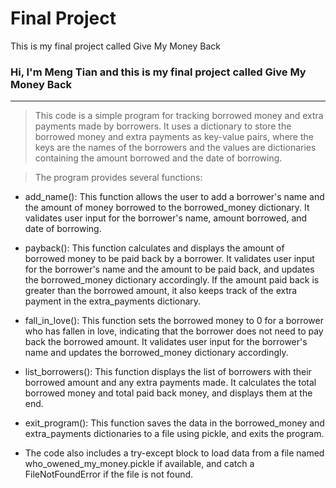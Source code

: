 # Final Project
 This is my final project called Give My Money Back
### Hi, I'm Meng Tian and this is my final project called Give My Money Back
---
> This code is a simple program for tracking borrowed money and extra payments made by borrowers. It uses a dictionary to store the borrowed money and extra payments as key-value pairs, where the keys are the names of the borrowers and the values are dictionaries containing the amount borrowed and the date of borrowing.

> The program provides several functions:

- add_name(): This function allows the user to add a borrower's name and the amount of money borrowed to the borrowed_money dictionary. It validates user input for the borrower's name, amount borrowed, and date of borrowing.

- payback(): This function calculates and displays the amount of borrowed money to be paid back by a borrower. It validates user input for the borrower's name and the amount to be paid back, and updates the borrowed_money dictionary accordingly. If the amount paid back is greater than the borrowed amount, it also keeps track of the extra payment in the extra_payments dictionary.

- fall_in_love(): This function sets the borrowed money to 0 for a borrower who has fallen in love, indicating that the borrower does not need to pay back the borrowed amount. It validates user input for the borrower's name and updates the borrowed_money dictionary accordingly.

- list_borrowers(): This function displays the list of borrowers with their borrowed amount and any extra payments made. It calculates the total borrowed money and total paid back money, and displays them at the end.

- exit_program(): This function saves the data in the borrowed_money and extra_payments dictionaries to a file using pickle, and exits the program.

- The code also includes a try-except block to load data from a file named who_owened_my_money.pickle if available, and catch a FileNotFoundError if the file is not found.
